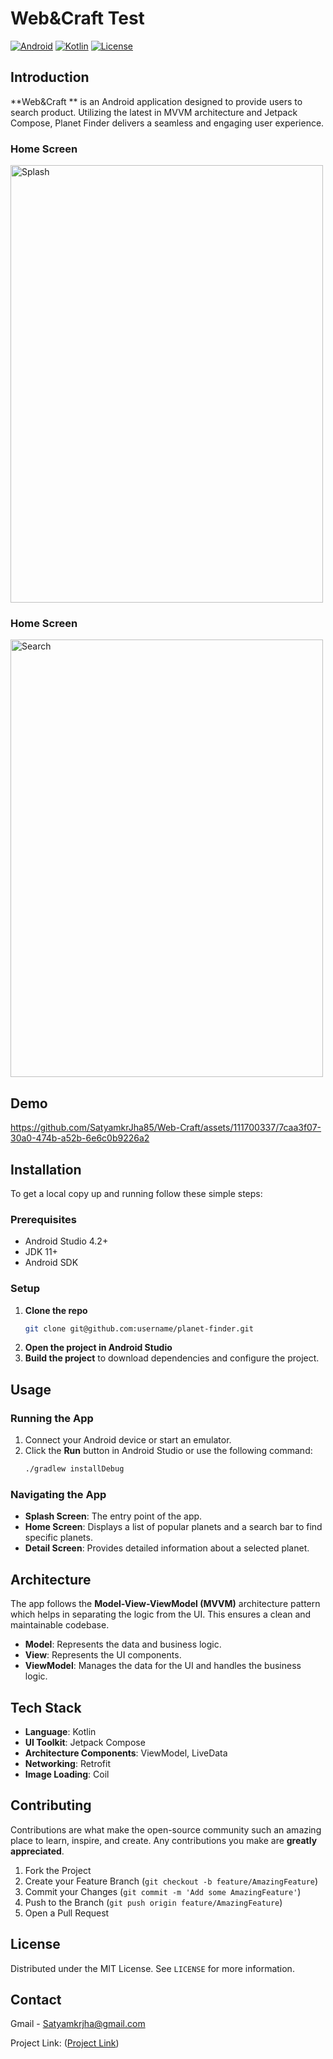 # Web&Craft Test

[![Android](https://img.shields.io/badge/platform-android-green.svg)](https://www.android.com/)
[![Kotlin](https://img.shields.io/badge/Kotlin-1.5.21-blue.svg)](https://kotlinlang.org/)
[![License](https://img.shields.io/badge/license-MIT-blue.svg)](https://opensource.org/licenses/MIT)

## Introduction

**Web&Craft ** is an Android application designed to provide users to search product. Utilizing the latest in MVVM architecture and Jetpack Compose, Planet Finder delivers a seamless and engaging user experience.


### Home Screen
<img src="https://github.com/SatyamkrJha85/Web-Craft/assets/111700337/8328a243-119c-4040-a44f-54203ca2c298" alt="Splash" width="500" height="700">

### Home Screen
<img src="https://github.com/SatyamkrJha85/Web-Craft/assets/111700337/d7fe8857-f536-4bb7-9075-71fab70ad42c" alt="Search" width="500" height="700">



## Demo



https://github.com/SatyamkrJha85/Web-Craft/assets/111700337/7caa3f07-30a0-474b-a52b-6e6c0b9226a2



## Installation

To get a local copy up and running follow these simple steps:

### Prerequisites

- Android Studio 4.2+
- JDK 11+
- Android SDK

### Setup

1. **Clone the repo**
    ```sh
    git clone git@github.com:username/planet-finder.git
    ```
2. **Open the project in Android Studio**
3. **Build the project** to download dependencies and configure the project.

## Usage

### Running the App

1. Connect your Android device or start an emulator.
2. Click the **Run** button in Android Studio or use the following command:
    ```sh
    ./gradlew installDebug
    ```

### Navigating the App

- **Splash Screen**: The entry point of the app.
- **Home Screen**: Displays a list of popular planets and a search bar to find specific planets.
- **Detail Screen**: Provides detailed information about a selected planet.

## Architecture

The app follows the **Model-View-ViewModel (MVVM)** architecture pattern which helps in separating the logic from the UI. This ensures a clean and maintainable codebase.

- **Model**: Represents the data and business logic.
- **View**: Represents the UI components.
- **ViewModel**: Manages the data for the UI and handles the business logic.

## Tech Stack

- **Language**: Kotlin
- **UI Toolkit**: Jetpack Compose
- **Architecture Components**: ViewModel, LiveData
- **Networking**: Retrofit
- **Image Loading**: Coil

## Contributing

Contributions are what make the open-source community such an amazing place to learn, inspire, and create. Any contributions you make are **greatly appreciated**.

1. Fork the Project
2. Create your Feature Branch (`git checkout -b feature/AmazingFeature`)
3. Commit your Changes (`git commit -m 'Add some AmazingFeature'`)
4. Push to the Branch (`git push origin feature/AmazingFeature`)
5. Open a Pull Request

## License

Distributed under the MIT License. See `LICENSE` for more information.

## Contact

Gmail - [Satyamkrjha@gmail.com](mailto:satyamkrjha85@gmail.com)

Project Link: ([Project Link](https://github.com/SatyamkrJha85/Web-Craft))

